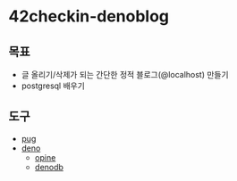 # 42checkin-denoblog

## 목표

- 글 올리기/삭제가 되는 간단한 정적 블로그(@localhost) 만들기
- postgresql 배우기

## 도구
- [pug](https://pugjs.org/)
- [deno](https://deno.land/)
  - [opine](https://github.com/asos-craigmorten/opine/tree/0.25.0/)
  - [denodb](https://deno.land/x/denodb@v1.0.38)
